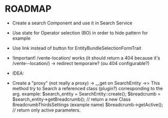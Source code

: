 # ROADMAP

* Create a search Component and use it in Search Service
* Use state for Operator selection (BO) in order to hide pattern for example
* Use link instead of button for EntityBundleSelectionFormTrait
* !Important! /vente-location/ works (it should return a 404 because it's /vente--location/) -> redirect temporaire? (ou 404 configurable?)

* IDEA:
- Create a "proxy" (not really a proxy)
-> __get on SearchEntity
->> This method try to Search a referenced class (plugin?) corresponding to the arg.
example:
$search_entity = SearchEntity::create();
$breadcrumb = $search_entity->getBreadcrumb(); // return a new Class BreadcrumbThirdsSettings (example name)
$breadcrumb->getActive(); // return only active parameters.
